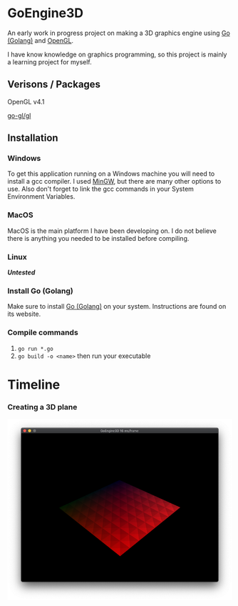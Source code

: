 # GoEngine3D

An early work in progress project on making a 3D graphics engine using [Go (Golang)](https://golang.org/) and [OpenGL](https://www.opengl.org/).

I have know knowledge on graphics programming, so this project is mainly a learning project for myself.

## Verisons / Packages
OpenGL v4.1

[go-gl/gl](https://github.com/go-gl/gl)

## Installation

### Windows
To get this application running on a Windows machine you will need to install a gcc compiler.
I used [MinGW](https://mingw-w64.org/doku.php), but there are many other options to use.
Also don't forget to link the gcc commands in your System Environment Variables.

### MacOS
MacOS is the main platform I have been developing on. I do not believe there is anything you needed to be installed before compiling.

### Linux
***Untested***


### Install Go (Golang)
Make sure to install [Go (Golang)](https://golang.org/) on your system. Instructions are found on its website.

### Compile commands
1. `go run *.go`
2. `go build -o <name>` then run your executable


# Timeline
### Creating a 3D plane
![3D Plane](/documentation/3dPlane.png)